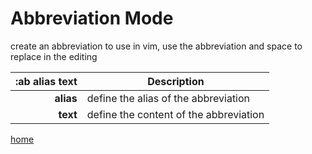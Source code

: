 # Abbreviation Mode

create an abbreviation to use in vim, use the abbreviation and space to replace in the editing


| :ab alias text | Description	|
| -----------------: | ------------- |
| **alias** | define the alias of the abbreviation |
| **text** | define the content of the abbreviation |

[home](https://github.com/MRCardoso/mcvim)
